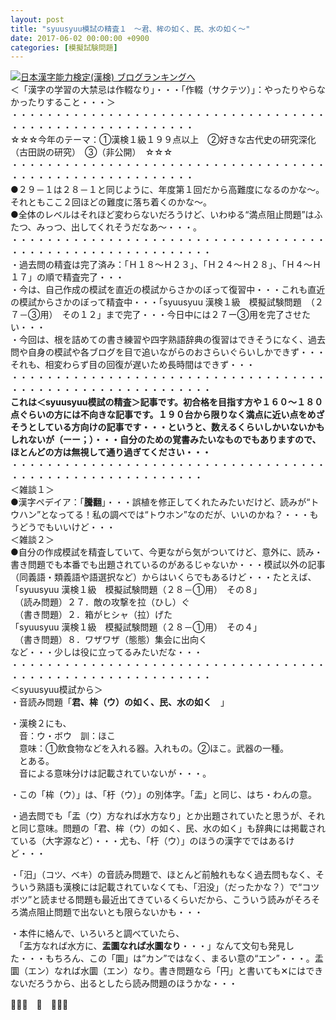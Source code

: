 ```yaml
---
layout: post
title: "syuusyuu模試の精査１　～君、桙の如く、民、水の如く～"
date: 2017-06-02 00:00:00 +0900
categories: [模擬試験問題]
---
```


[![](/syuusyuu9701/assets/images/syuusyuu模試の精査１-～君、桙の如く、民、水の如く～-br_c_3028_1.gif)](http://blog.with2.net/link.php?1659096:3028 "日本漢字能力検定(漢検) ブログランキングへ")[日本漢字能力検定(漢検) ブログランキングへ](http://blog.with2.net/link.php?1659096:3028)  
＜「漢字の学習の大禁忌は作輟なり」・・・「作輟（サクテツ）」：やったりやらなかったりすること・・・＞  
・・・・・・・・・・・・・・・・・・・・・・・・・・・・・・・・・・・・・・・・・・・・・・・・・・・・・・・・・  
☆☆☆今年のテーマ：①漢検１級１９９点以上　②好きな古代史の研究深化（古田説の研究）　③（非公開）　☆☆☆　　  
・・・・・・・・・・・・・・・・・・・・・・・・・・・・・・・・・・・・・・・・・・・・・・・・・・・・・・・・・  
●２９－１は２８－１と同じように、年度第１回だから高難度になるのかな～。それともここ２回ほどの難度に落ち着くのかな～。  
●全体のレベルはそれほど変わらないだろうけど、いわゆる“満点阻止問題”はふたつ、みっつ、出してくれそうだなあ～・・・。  
・・・・・・・・・・・・・・・・・・・・・・・・・・・・・・・・・・・・・・・・・・・・・・・・・・・・・・・・・・・  
・過去問の精査は完了済み：「Ｈ１８～Ｈ２３」、「Ｈ２４～Ｈ２８」、「Ｈ４～Ｈ１７」の順で精査完了・・・  
・今は、自己作成の模試を直近の模試からさかのぼって復習中・・・これも直近の模試からさかのぼって精査中・・・「syuusyuu 漢検１級　模擬試験問題　（２７－③用）　その１２」まで完了・・・今日中には２７ー③用を完了させたい・・・  
・今回は、根を詰めての書き練習や四字熟語辞典の復習はできそうになく、過去問や自身の模試や各ブログを目で追いながらのおさらいぐらいしかできず・・・それも、相変わらず目の回復が遅いため長時間はできず・・・  
・・・・・・・・・・・・・・・・・・・・・・・・・・・・・・・・・・・・・・・・・・・・・・・・・・・・・・・・・・・  
**これは＜syuusyuu模試の精査＞記事です。初合格を目指す方や１６０～１８０点ぐらいの方には不向きな記事です。１９０台から限りなく満点に近い点をめざそうとしている方向けの記事です・・・というと、数えるくらいしかいないかもしれないが（ーー；）・・・自分のための覚書みたいなものでもありますので、ほとんどの方は無視して通り過ぎてください・・・**  
・・・・・・・・・・・・・・・・・・・・・・・・・・・・・・・・・・・・・・・・・・・・・・・・・・・・・・・・・・  
＜雑談１＞  
●漢字ペデイア：「**騰翻**」・・・誤植を修正してくれたみたいだけど、読みが“トウハン”となってる！私の調べでは“トウホン”なのだが、いいのかね？・・・もうどうでもいいけど・・・  
＜雑談２＞  
●自分の作成模試を精査していて、今更ながら気がついてけど、意外に、読み・書き問題でも本番でも出題されているのがあるじゃないか・・・模試以外の記事（同義語・類義語や語選択など）からはいくらでもあるけど・・・たとえば、  
「syuusyuu 漢検１級　模擬試験問題（２８－①用）　その８」  
　（読み問題）２７．敵の攻撃を拉（ひし）ぐ  
　（書き問題）２．箱がヒシャ（拉）げた  
「syuusyuu 漢検１級　模擬試験問題（２８－①用）　その４」  
　（書き問題）８．ワザワザ（態態）集会に出向く  
など・・・少しは役に立ってるみたいだな・・・　  
・・・・・・・・・・・・・・・・・・・・・・・・・・・・・・・・・・・・・・・・・・・・・・・・・・・・・・・・・・・  
＜syuusyuu模試から＞  
・音読み問題「**君、桙（ウ）の如く、民、水の如く**　」  
  
・漢検２にも、  
　音：ウ・ボウ　訓：ほこ  
　意味：①飲食物などを入れる器。入れもの。②ほこ。武器の一種。  
　とある。  
　音による意味分けは記載されていないが・・・。  
  
・この「桙（ウ）」は、「杅（ウ）」の別体字。「盂」と同じ、はち・わんの意。  
  
  
・過去問でも「盂（ウ）方なれば水方なり」とか出題されていたと思うが、それと同じ意味。問題の「君、桙（ウ）の如く、民、水の如く」も辞典には掲載されている（大字源など）・・・尤も、「杅（ウ）」のほうの漢字でではあるけど・・・  
  
・「汨」（コツ、ベキ）の音読み問題で、ほとんど前触れもなく過去問もなく、そういう熟語も漢検には記載されていなくても、「汨没」（だったかな？）で“コツボツ”と読ませる問題も最近出てきているくらいだから、こういう読みがそろそろ満点阻止問題で出ないとも限らないかも・・・  
  
・本件に絡んで、いろいろと調べていたら、  
　「盂方なれば水方に、**盂圜なれば水圜なり**・・・」なんて文句も発見した・・・もちろん、この「圜」は“カン”ではなく、まるい意の“エン”・・・。盂圜（エン）なれば水圜（エン）なり。書き問題なら「円」と書いても✕にはできないだろうから、出るとしたら読み問題のほうかな・・・  
  
👋👋👋　🐔　👋👋👋
